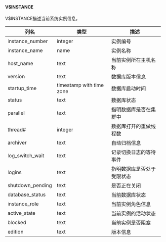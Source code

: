 #### V$INSTANCE

V$INSTANCE描述当前系统实例信息。

| 列名             | 类型                     | 描述                       |
| ---------------- | ------------------------ | -------------------------- |
| instance_number  | integer                  | 实例编号                   |
| instance_name    | name                     | 实例名称                   |
| host_name        | text                     | 当前实例所在主机名称       |
| version          | text                     | 数据库版本信息             |
| startup_time     | timestamp with time zone | 数据库启动时间             |
| status           | text                     | 数据库状态                 |
| parallel         | text                     | 指明数据库是否在集群中     |
| thread#          | integer                  | 数据库打开的重做线程数     |
| archiver         | text                     | 自动归档信息               |
| log_switch_wait  | text                     | 记录切换日志的等待事件     |
| logins           | text                     | 指明数据库是否处于受限状态 |
| shutdown_pending | text                     | 是否正在关闭               |
| database_status  | text                     | 当前数据库状态             |
| instance_role    | text                     | 当前实例角色信息           |
| active_state     | text                     | 当前实例的活动状态         |
| blocked          | text                     | 当前实例是否阻塞           |
| edition          | text                     | 版本信息                   |
